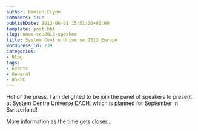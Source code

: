 ```yaml
---
author: Damian.Flynn
comments: true
publishDate: 2013-06-01 15:51:00+00:00
template: post.hbt
slug: news-scu2013-speaker
title: System Centre Universe 2013 Europe
wordpress_id: 739
categories:
- Blog
tags:
- Events
- General
- WS/SC
---
```


Hot of the press, I am delighted to be join the panel of speakers to present at System Centre Universe DACH, which is planned for September in Switzerland! 

More information as the time gets closer…
